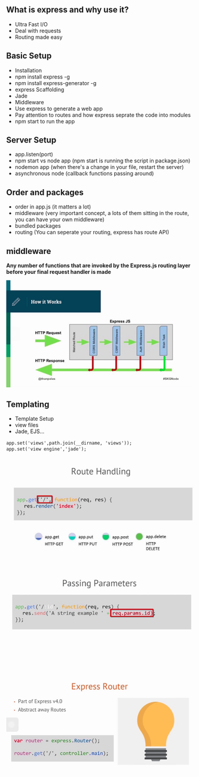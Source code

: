 ## What is express and why use it?
+ Ultra Fast I/O
+ Deal with requests
+ Routing made easy

## Basic Setup

+ Installation
+ npm install express -g
+ npm install express-generator -g
+ express Scaffolding
+ Jade
+ Middleware
+ Use express to generate a web app
+ Pay attention to routes and how express seprate the code into modules
+ npm start to run the app

## Server Setup

+ app.listen(port)
+ npm start vs node app (npm start is running the script in package.json)
+ nodemon app (when there's a change in your file, restart the server)
+ asynchronous node (callback functions passing around)


## Order and packages

+ order in app.js (it matters a lot)
+ middleware (very important concept, a lots of them sitting in the route, you can have your own middleware)
+ bundled packages
+ routing (You can seperate your routing, express has route API)

## middleware

**Any number of functions that are invoked by the Express.js routing layer before your final request handler is made**

![How middlewares work](imgs/middlewares.png)


## Templating

+ Template Setup
+ view files
+ Jade, EJS...

```
app.set('views',path.join(__dirname, 'views'));
app.set('view engine','jade');

```

![Route handling](imgs/routehandling.png)



![Passing parameters](imgs/passingparams.png)



![Express router](imgs/expressrounter.png)
